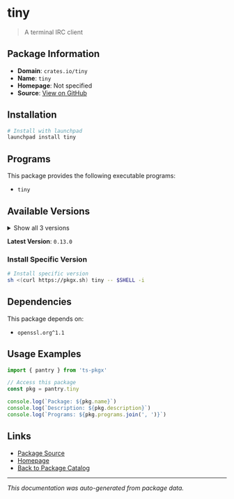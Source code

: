 # tiny

> A terminal IRC client

## Package Information

- **Domain**: `crates.io/tiny`
- **Name**: `tiny`
- **Homepage**: Not specified
- **Source**: [View on GitHub](https://github.com/pkgxdev/pantry/tree/main/projects/crates.io/tiny/package.yml)

## Installation

```bash
# Install with launchpad
launchpad install tiny
```

## Programs

This package provides the following executable programs:

- `tiny`

## Available Versions

<details>
<summary>Show all 3 versions</summary>

- `0.13.0`, `0.12.0`, `0.11.0`

</details>

**Latest Version**: `0.13.0`

### Install Specific Version

```bash
# Install specific version
sh <(curl https://pkgx.sh) tiny -- $SHELL -i
```

## Dependencies

This package depends on:

- `openssl.org^1.1`

## Usage Examples

```typescript
import { pantry } from 'ts-pkgx'

// Access this package
const pkg = pantry.tiny

console.log(`Package: ${pkg.name}`)
console.log(`Description: ${pkg.description}`)
console.log(`Programs: ${pkg.programs.join(', ')}`)
```

## Links

- [Package Source](https://github.com/pkgxdev/pantry/tree/main/projects/crates.io/tiny/package.yml)
- [Homepage](#)
- [Back to Package Catalog](../../package-catalog.md)

---

*This documentation was auto-generated from package data.*
